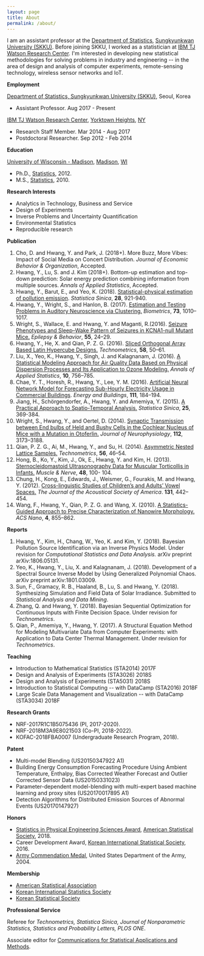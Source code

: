 ```yaml
---
layout: page
title: About
permalink: /about/
---
```

I am an assistant professor at the [Department of Statistics](http://shb.skku.edu/stat/), [Sungkyunkwan University (SKKU)](http://www.skku.edu/eng_home/index.jsp). Before joining SKKU, I worked as a statistician at [IBM TJ Watson Research Center](http://www.research.ibm.com/labs/watson/index.shtml). I'm interested in developing new statistical methodologies for solving problems in industry and engineering -- in the area of design and analysis of computer experiments, remote-sensing technology, wireless sensor networks and IoT. 



__Employment__

[Department of Statistics, Sungkyunkwan University (SKKU)](http://www.skku.edu/eng_home/index.jsp), Seoul, Korea
* Assistant Professor. Aug 2017 - Present

[IBM TJ Watson Research Center](http://www.research.ibm.com/labs/watson/index.shtml), [Yorktown Heights](https://goo.gl/maps/XJVGy1Rk8U82), [NY](http://www.ny.gov)
* Research Staff Member.  Mar 2014 - Aug 2017 
* Postdoctoral Researcher. Sep 2012  - Feb 2014

__Education__

[University of Wisconsin - Madison](http://www.wisc.edu), [Madison](http://www.cityofmadison.com ), [WI](http://www.wisconsin.gov/)  
* Ph.D., [Statistics](http://www.stat.wisc.edu), 2012.
* M.S.,  [Statistics](http://www.stat.wisc.edu), 2010.

__Research Interests__
* Analytics in Technology, Business and Service
* Design of Experiments
* Inverse Problems and Uncertainty Quantification
* Environmental Statistics
* Reproducible research

__Publication__
1. Cho, D. and  Hwang, Y. and Park, J. (2018+).  More Buzz, More Vibes: Impact of Social Media on Concert Distribution. *Journal of Economic Behavior & Organization*, Accepted.
1. Hwang, Y., Lu, S. and J. Kim (2018+). Bottom-up estimation and top-down prediction: Solar energy prediction combining information from multiple sources. *Annals of Applied Statistics*, Accepted.
1. Hwang, Y., Barut, E., and Yeo, K. (2018). [Statistical-physical estimation of pollution emission](http://www3.stat.sinica.edu.tw/statistica/J28N2/J28N217/J28N217.html). *Statistica Sinica*, **28**, 921-940.
1. Hwang, Y., Wright, S., and Hanlon, B. (2017). [Estimation and Testing Problems in Auditory Neuroscience via Clustering.](http://onlinelibrary.wiley.com/doi/10.1111/biom.12652/full) *Biometrics*,
**73**, 1010–1017. 
1. Wright, S., Wallace, E. and Hwang, Y. and Maganti, R.(2016). [Seizure Phenotypes and Sleep–Wake Pattern of Seizures in KCNA1-null Mutant Mice.](http://www.sciencedirect.com/science/article/pii/S1525505015006538) *Epilepsy & Behavior*, **55**, 24–29.
1. Hwang, Y., He, X. and Qian, P. Z. G. (2016). [Sliced Orthogonal Array Based Latin Hypercube Designs.](http://www.tandfonline.com/doi/abs/10.1080/00401706.2014.993092) *Technometrics*, **58**, 50–61.
1. Liu, X., Yeo, K., Hwang, Y., Singh, J. and Kalagnanam, J. (2016). [A Statistical Modeling Approach for Air Quality Data Based on Physical Dispersion Processes and Its Application to Ozone Modeling.](http://projecteuclid.org/euclid.aoas/1469199892) *Annals of Applied Statistics*, **10**, 756–785.
1. Chae, Y. T., Horesh, R., Hwang, Y., Lee, Y. M. (2016). [Artificial Neural Network Model for Forecasting Sub-Hourly Electricity Usage in Commercial Buildings](http://www.sciencedirect.com/science/article/pii/S0378778815304102). *Energy and Buildings*, **111**, 184–194.
1. Jiang, H., Schörgendorfer, A., Hwang, Y. and Amemiya, Y. (2015). [A Practical Approach to Spatio-Temporal Analysis.](http://www.jstor.org/stable/24311021) *Statistica Sinica*, **25**, 369-384.
1. Wright, S., Hwang, Y., and Oertel, D. (2014). [Synaptic Transmission between End bulbs of Held and Bushy Cells in the Cochlear Nucleus of Mice with a Mutation in Otoferlin.](http://jn.physiology.org/content/112/12/3173) *Journal of Neurophysiology*, **112**, 3173–3188.
1. Qian, P. Z. G., Ai, M., Hwang, Y., and Su, H. (2014). [Asymmetric Nested Lattice Samples.](http://www.tandfonline.com/doi/abs/10.1080/00401706.2013.800002) *Technometrics*, **56**, 46–54.
1. Hong, B., Ko, Y., Kim, J., Ok, E., Hwang, Y. and Kim, H. (2013). [Sternocleidomastoid Ultrasonography Data for Muscular Torticollis in Infants.](http://onlinelibrary.wiley.com/doi/10.1002/mus.23712/full) *Muscle & Nerve*, **48**, 100- 104.
1. Chung, H., Kong, E., Edwards, J., Weismer, G., Fourakis, M. and Hwang, Y. (2012). [Cross-linguistic Studies of Children’s and Adults’ Vowel Spaces.](http://asa.scitation.org/doi/abs/10.1121/1.3651823) *The Journal of the Acoustical Society of America*. **131**, 442–454.
1. Wang, F., Hwang, Y., Qian, P. Z. G. and Wang, X. (2010). [A Statistics-Guided Approach to Precise Characterization of Nanowire Morphology.](http://pubs.acs.org/doi/abs/10.1021/nn901530e) *ACS Nano*, **4**, 855–862.

__Reports__
1. Hwang, Y., Kim, H., Chang, W., Yeo, K. and Kim, Y. (2018). Bayesian Pollution Source Identification via an Inverse Physics Model. Under revision for *Computational Statistics and Data Analysis.* arXiv preprint arXiv:1806.05131.
1. Yeo, K., Hwang, Y., Liu, X. and Kalagnanam, J. (2018). Development of a Spectral Source Inverse Model by Using Generalized Polynomial Chaos. arXiv preprint arXiv:1801.03009.
1. Sun, F., Gramacy, R. B., Haaland, B., Lu, S. and Hwang, Y. (2018).
Synthesizing Simulation and Field Data of Solar Irradiance.  Submitted to *Statistical Analysis and Data Mining*.
1. Zhang, Q. and  Hwang, Y. (2018). Bayesian Sequential Optimization for Continuous Inputs with Finite Decision Space. Under revision for *Technometrics*.
1. Qian, P., Amemiya, Y.,  Hwang, Y. (2017). A Structural Equation Method for Modeling Multivariate Data from Computer Experiments: with Application to Data Center Thermal Management. Under revision for *Technometrics*.

__Teaching__
* Introduction to Mathematical Statistics (STA2014) 2017F
* Design and Analysis of Experiments (STA3026) 2018S
* Design and Analysis of Experiments (STA5031) 2018S
* Introduction to Statistical Computing -- with DataCamp (STA2016) 2018F
* Large Scale Data Management and Visualization -- with DataCamp (STA3034) 2018F

__Research Grants__
* NRF-2017R1C1B5075436 (PI, 2017-2020).
* NRF-2018M3A9E8021503 (Co-PI, 2018-2022). 
* KOFAC-2018FBA0007 (Undergraduate Research Program, 2018).

__Patent__
* Multi-model Blending (US20150347922 A1)
* Building Energy Consumption Forecasting Procedure Using Ambient Temperature, Enthalpy, Bias Corrected Weather Forecast and Outlier  Corrected Sensor Data (US20150331023)
* Parameter-dependent model-blending with multi-expert based machine learning and proxy sites (US20170017895 A1)
* Detection Algorithms for Distributed Emission Sources of Abnormal Events (US20170147927)


__Honors__
* [Statistics in Physical Engineering Sciences Award](http://www.amstat.org/ASA/Your-Career/Awards/Statistics-in-Physical-Engineering-Sciences-Award.aspx), [American Statistical Society](http://www.amstat.org), 2018.
* Career Development Award, [Korean International Statistical Society](https://statkiss.org), 2016.
* [Army Commendation Medal](https://en.wikipedia.org/wiki/Commendation_Medal), United States Department of the Army, 2004.

__Membership__
* [American Statistical Association](http://www.amstat.org) 
* [Korean International Statistics Society](https://statkiss.org)
* [Korean Statistical Society](http://www.kss.or.kr) 

__Professional Service__

Referee for _Technometrics, Statistica Sinica, Journal of Nonparametric Statistics, Statistics and Probability Letters, PLOS ONE_.

Associate editor for [Communications for Statistical Applications and Methods](http://www.csam.or.kr/main.html). 



